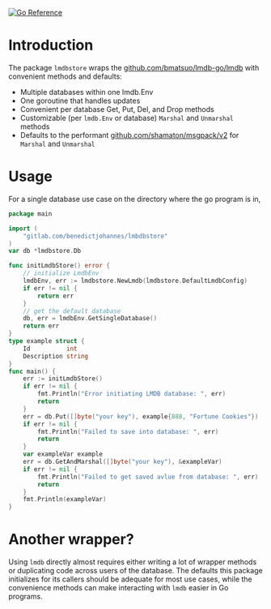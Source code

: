 [![Go Reference](https://pkg.go.dev/badge/github.com/benedictjohannes/lmdbstore.svg)](https://pkg.go.dev/github.com/benedictjohannes/lmdbstore)

# Introduction

The package `lmdbstore` wraps the [github.com/bmatsuo/lmdb-go/lmdb](github.com/bmatsuo/lmdb-go/lmdb) with convenient methods and defaults:

-   Multiple databases within one lmdb.Env
-   One goroutine that handles updates
-   Convenient per database Get, Put, Del, and Drop methods
-   Customizable (per `lmdb.Env` or database) `Marshal` and `Unmarshal` methods
-   Defaults to the performant [github.com/shamaton/msgpack/v2](github.com/shamaton/msgpack/v2) for `Marshal` and `Unmarshal`

# Usage

For a single database use case on the directory where the go program is in,

```go
package main

import (
    "gitlab.com/benedictjohannes/lmbdbstore"
)
var db *lmdbstore.Db

func initLmdbStore() error {
    // initialize LmdbEnv
	lmdbEnv, err := lmdbstore.NewLmdb(lmdbstore.DefaultLmdbConfig)
	if err != nil {
        return err
	}
	// get the default database
	db, err = lmdbEnv.GetSingleDatabase()
	return err
}
type example struct {
    Id          int
    Description string
}
func main() {
	err := initLmdbStore()
	if err != nil {
		fmt.Println("Error initiating LMDB database: ", err)
		return
	}
	err = db.Put([]byte("your key"), example{888, "Fortune Cookies"})
	if err != nil {
		fmt.Println("Failed to save into database: ", err)
		return
	}
	var exampleVar example
	err = db.GetAndMarshal([]byte("your key"), &exampleVar)
	if err != nil {
		fmt.Println("Failed to get saved avlue from database: ", err)
		return
	}
	fmt.Println(exampleVar)
}
```

# Another wrapper?

Using `lmdb` directly almost requires either writing a lot of wrapper methods or duplicating code across users of the database. The defaults this package initializes for its callers should be adequate for most use cases, while the convenience methods can make interacting with `lmdb` easier in Go programs.
